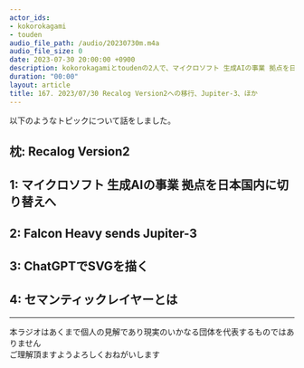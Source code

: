 ```yaml
---
actor_ids:
- kokorokagami
- touden
audio_file_path: /audio/20230730m.m4a
audio_file_size: 0
date: 2023-07-30 20:00:00 +0900
description: kokorokagamiとtoudenの2人で、マイクロソフト 生成AIの事業 拠点を日本国内に切り替えへ、Falcon Heavy sends Jupiter-3 など について話しました。
duration: "00:00"
layout: article
title: 167. 2023/07/30 Recalog Version2への移行、Jupiter-3、ほか
---
```


以下のようなトピックについて話をしました。


## 枕: Recalog Version2

## 1: マイクロソフト 生成AIの事業 拠点を日本国内に切り替えへ

## 2: Falcon Heavy sends Jupiter-3

## 3: ChatGPTでSVGを描く

## 4: セマンティックレイヤーとは

___

本ラジオはあくまで個人の見解であり現実のいかなる団体を代表するものではありません  
ご理解頂ますようよろしくおねがいします  
